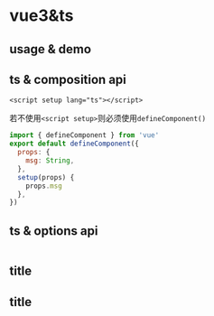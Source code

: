 # vue3&ts

## usage & demo

## ts & composition api

```vue
<script setup lang="ts"></script>
```

若不使用`<script setup>`则必须使用`defineComponent()`

```js
import { defineComponent } from 'vue'
export default defineComponent({
  props: {
    msg: String,
  },
  setup(props) {
    props.msg
  },
})
```

## ts & options api

```vue

```

## title

## title
